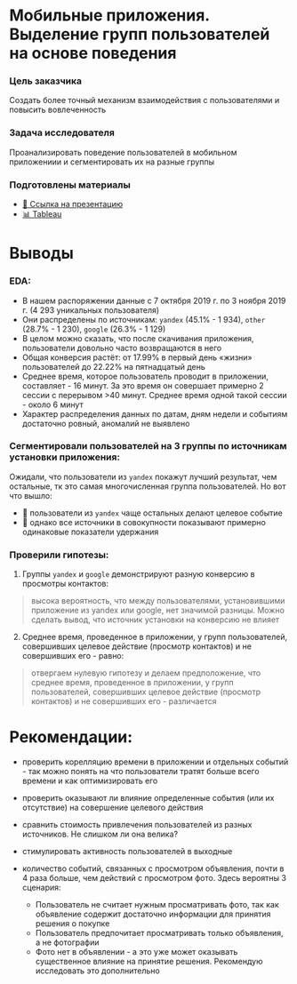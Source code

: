 # Мобильные приложения. Выделение групп пользователей на основе поведения

### Цель заказчика 
Создать более точный механизм взаимодействия с пользователями и повысить вовлеченность

### Задача исследователя
Проанализировать поведение пользователей в мобильном приложениии и сегментировать их на разные группы

### Подготовлены материалы
- [💾 Ссылка на презентацию](https://disk.yandex.ru/d/kIH4x8kS24CWoQ)
- [📊 Tableau](https://public.tableau.com/app/profile/ekaterina.koroleva/viz/final_project_16872159046860/sheet2?publish=yes)

# Выводы

### EDA:
 - В нашем распоряжении данные с 7 октября 2019 г. по 3 ноября 2019 г. (4 293 уникальных пользователя)
 - Они распределены по источникам: `yandex` (45.1% - 1 934), `other` (28.7% - 1 230), `google` (26.3% - 1 129)  
 - В целом можно сказать, что после скачивания приложения, пользователи довольно часто возвращаются в него
 - Общая конверсия растёт: от 17.99% в первый день «жизни» пользователей до 22.22% на пятнадцатый день
 - Среднее время, которое пользователь проводит в приложении, составляет - 16 минут. За это время он совершает примерно 2 сессии с перерывом >40 минут. Среднее время одной такой сессии - около 6 минут
 - Характер распределения данных по датам, дням недели и событиям достаточно ровный, аномалий не выявлено
 
### Сегментировали пользователей на 3 группы по источникам установки приложения:

Ожидали, что пользователи из `yandex` покажут лучший результат, чем остальные, тк это самая многочисленная группа пользователей. Но вот что вышло:

- 🙂 пользователи из `yandex` чаще остальных делают целевое событие
- 🤔 однако все источники в совокупности показывают примерно одинаковые показатели удержания

### Проверили гипотезы:

1. Группы `yandex` и `google` демонстрируют разную конверсию в просмотры контактов:
> высока вероятность, что между пользователями, установившими приложение из yandex или google, нет значимой разницы. Можно сделать вывод, что источник установки на конверсию не влияет
    

2. Среднее время, проведенное в приложении, у групп пользователей, совершивших целевое действие (просмотр контактов) и не совершивших его - равно:  
> отвергаем нулевую гипотезу и делаем предположение, что среднее время, проведенное в приложении, у групп пользователей, совершивших целевое действие (просмотр контактов) и не совершивших его - различается


# Рекомендации:

- проверить корелляцию времени в приложении и отдельных событий - так можно понять на что пользователи тратят больше всего времени и как оптимизировать его
- проверить оказывают ли влияние определенные события (или их отсутствие) на совершение целевого действия
- сравнить стоимость привлечения пользователей из разных источников. Не слишком ли она велика?
- стимулировать активность пользователей в выходные

- количество событий, связанных с просмотром объявления, почти в 4 раза больше, чем действий с просмотром фото. Здесь вероятны 3 сценария:
    - Пользователь не считает нужным просматривать фото, так как объявление содержит достаточно информации для принятия решения о покупке
    - Пользователь предпочитает просматривать только объявления, а не фотографии
    - Фото нет в объявлении - а это уже может оказывать существенное влияние на принятие решения. Рекомендую исследовать это дополнительно
